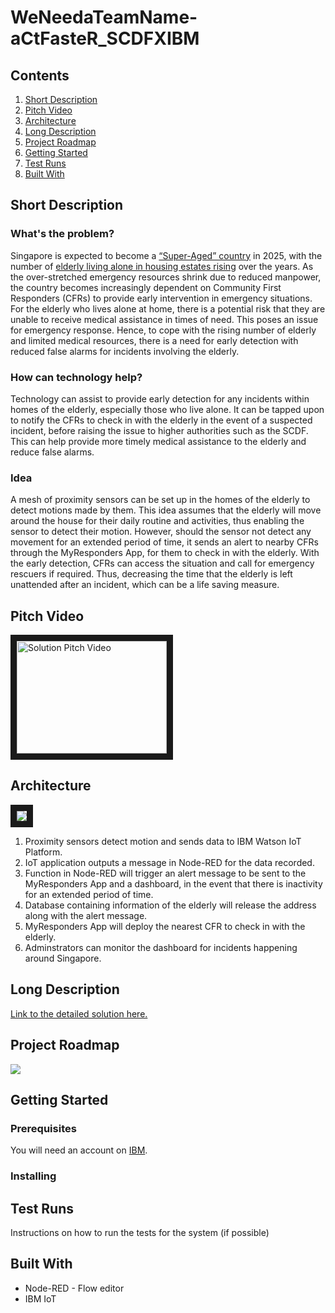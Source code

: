 # WeNeedaTeamName-aCtFasteR_SCDFXIBM
## Contents
1. [Short Description](#shortd)
2. [Pitch Video](#pv)
3. [Architecture](#archi)
4. [Long Description](#longd)
5. [Project Roadmap](#proad)
6. [Getting Started](#gstart)
7. [Test Runs](#trun)
8. [Built With](#bwith)

## <a name="shortd"></a>Short Description
### What's the problem?
Singapore is expected to become a 
<a href="https://www.rsis.edu.sg/rsis-publication/rsis/co15193-a-super-aged-singapore-policy-implications-for-a-smart-nation/#.XuOL8IHEmhA">“Super-Aged” country</a>
in 2025, with the number of 
<a href="https://www.todayonline.com/voices/more-seniors-living-alone-knowing-and-caring-our-neighbours-should-be-norm">elderly living alone in housing estates rising</a> 
over the years. As the over-stretched emergency resources shrink due to reduced manpower, the country becomes increasingly dependent on Community First Responders (CFRs) to provide early intervention in emergency situations. For the elderly who lives alone at home, there is a potential risk that they are unable to receive medical assistance in times of need. This poses an issue for emergency response. Hence, to cope with the rising number of elderly and limited medical resources, there is a need for early detection with reduced false alarms for incidents involving the elderly.
### How can technology help?
Technology can assist to provide early detection for any incidents within homes of the elderly, especially those who live alone. It can be tapped upon to notify the CFRs to check in with the elderly in the event of a suspected incident, before raising the issue to higher authorities such as the SCDF. This can help provide more timely medical assistance to the elderly and reduce false alarms.
### Idea
A mesh of proximity sensors can be set up in the homes of the elderly to detect motions made by them. This idea assumes that the elderly will move around the house for their daily routine and activities, thus enabling the sensor to detect their motion. However, should the sensor not detect any movement for an extended period of time, it sends an alert to nearby CFRs through the MyResponders App, for them to check in with the elderly. With the early detection, CFRs can access the situation and call for emergency rescuers if required. Thus, decreasing the time that the elderly is left unattended after an incident, which can be a life saving measure. 

## <a name="pv"></a>Pitch Video
<a href="URL TO VIDEO" target="_blank"><img src="LINK TO A SCREENSHOT OF VIDEO ON YOUTUBE" 
alt="Solution Pitch Video" width="240" height="180" border="10" /></a>

## <a name="archi"></a>Architecture
<img src="https://github.com/cheweejia/WeNeedaTeamName-aCtFasteR_SCDFXIBM/blob/master/Architecture.png" border="10" /></a>
1. Proximity sensors detect motion and sends data to IBM Watson IoT Platform.
2. IoT application outputs a message in Node-RED for the data recorded.
3. Function in Node-RED will trigger an alert message to be sent to the MyResponders App and a dashboard, in the event that there is inactivity for an extended period of time. 
4. Database containing information of the elderly will release the address along with the alert message.
5. MyResponders App will deploy the nearest CFR to check in with the elderly.
6. Adminstrators can monitor the dashboard for incidents happening around Singapore.

## <a name="longd"></a>Long Description
<a href="https://github.com/cheweejia/WeNeedaTeamName-aCtFasteR_SCDFXIBM/blob/master/DESCRIPTION.md">Link to the detailed solution here.</a>

## <a name="proad"></a>Project Roadmap
<img src="ROADMAP" /></a>

## <a name="gstart"></a>Getting Started
### Prerequisites
You will need an account on <a href="https://cloud.ibm.com/login">IBM</a>.


### Installing

## <a name="trun"></a>Test Runs
Instructions on how to run the tests for the system (if possible)

## <a name="bwith"></a>Built With
- Node-RED - Flow editor
- IBM IoT
